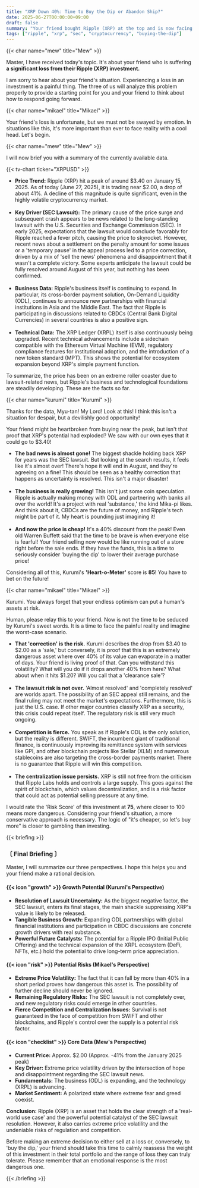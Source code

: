 ```yaml
---
title: "XRP Down 40%: Time to Buy the Dip or Abandon Ship?"
date: 2025-06-27T00:00:00+09:00
draft: false
summary: "Your friend bought Ripple (XRP) at the top and is now facing a huge loss. Is averaging down now an opportunity or a trap? Kurumi's hope, fueled by the expected end of the SEC lawsuit, clashes with Mikael's stark warning about extreme volatility and remaining risks. The three heroines provide an urgent diagnosis to save your friend's portfolio."
tags: ["ripple", "xrp", "sec", "cryptocurrency", "buying-the-dip"]
---
```


{{< char name="mew" title="Mew" >}}
<p>Master, I have received today's topic. It's about your friend who is suffering <strong>a significant loss from their Ripple (XRP) investment.</strong></p>
<p>I am sorry to hear about your friend's situation. Experiencing a loss in an investment is a painful thing. The three of us will analyze this problem properly to provide a starting point for you and your friend to think about how to respond going forward.</p>

{{< char name="mikael" title="Mikael" >}}
<p>Your friend's loss is unfortunate, but we must not be swayed by emotion. In situations like this, it's more important than ever to face reality with a cool head. Let's begin.</p>

{{< char name="mew" title="Mew" >}}
<p>I will now brief you with a summary of the currently available data.</p>
{{< tv-chart ticker="XRPUSD" >}}
<ul>
    <li><strong>Price Trend:</strong> Ripple (XRP) hit a peak of around $3.40 on January 15, 2025. As of today (June 27, 2025), it is trading near $2.00, a drop of about 41%. A decline of this magnitude is quite significant, even in the highly volatile cryptocurrency market.</li><br>
    <li><strong>Key Driver (SEC Lawsuit):</strong> The primary cause of the price surge and subsequent crash appears to be news related to the long-standing lawsuit with the U.S. Securities and Exchange Commission (SEC). In early 2025, expectations that the lawsuit would conclude favorably for Ripple reached a fever pitch, causing the price to skyrocket. However, recent news about a settlement on the penalty amount for some issues or a 'temporary pause' in the appeal process led to a price correction, driven by a mix of 'sell the news' phenomena and disappointment that it wasn't a complete victory. Some experts anticipate the lawsuit could be fully resolved around August of this year, but nothing has been confirmed.</li><br>
    <li><strong>Business Data:</strong> Ripple's business itself is continuing to expand. In particular, its cross-border payment solution, On-Demand Liquidity (ODL), continues to announce new partnerships with financial institutions in Asia and the Middle East. The fact that Ripple is participating in discussions related to CBDCs (Central Bank Digital Currencies) in several countries is also a positive sign.</li><br>
    <li><strong>Technical Data:</strong> The XRP Ledger (XRPL) itself is also continuously being upgraded. Recent technical advancements include a sidechain compatible with the Ethereum Virtual Machine (EVM), regulatory compliance features for institutional adoption, and the introduction of a new token standard (MPT). This shows the potential for ecosystem expansion beyond XRP's simple payment function.</li>
</ul>
<p>To summarize, the price has been on an extreme roller coaster due to lawsuit-related news, but Ripple's business and technological foundations are steadily developing. These are the facts so far.</p>

{{< char name="kurumi" title="Kurumi" >}}
<p>Thanks for the data, Myu-tan! My Lord! Look at this! I think this isn't a situation for despair, but a devilishly good opportunity!</p>
<p>Your friend might be heartbroken from buying near the peak, but isn't that proof that XRP's potential had exploded? We saw with our own eyes that it could go to $3.40!</p>
<ul>
    <li><strong>The bad news is almost gone!</strong> The biggest shackle holding back XRP for years was the SEC lawsuit. But looking at the search results, it feels like it's almost over! There's hope it will end in August, and they're agreeing on a fine! This should be seen as a healthy correction that happens as uncertainty is resolved. This isn't a major disaster!</li><br>
    <li><strong>The business is really growing!</strong> This isn't just some coin speculation. Ripple is actually making money with ODL and partnering with banks all over the world! It's a project with real 'substance,' the kind Mika-pi likes. And think about it, CBDCs are the future of money, and Ripple's tech might be part of it. My heart is pounding just imagining it!</li><br>
    <li><strong>And now the price is cheap!</strong> It's a 40% discount from the peak! Even old Warren Buffett said that the time to be brave is when everyone else is fearful! Your friend selling now would be like running out of a store right before the sale ends. If they have the funds, this is a time to seriously consider 'buying the dip' to lower their average purchase price!</li>
</ul>
<p>Considering all of this, Kurumi's <strong>'Heart-o-Meter'</strong> score is <strong>85</strong>! You have to bet on the future!</p>

{{< char name="mikael" title="Mikael" >}}
<p>Kurumi. You always forget that your endless optimism can put a human's assets at risk.</p>
<p>Human, please relay this to your friend. Now is not the time to be seduced by Kurumi's sweet words. It is a time to face the painful reality and imagine the worst-case scenario.</p>
<ul>
    <li><strong>That 'correction' is the risk.</strong> Kurumi describes the drop from $3.40 to $2.00 as a 'sale,' but conversely, it is proof that this is an extremely dangerous asset where over 40% of its value can evaporate in a matter of days. Your friend is living proof of that. Can you withstand this volatility? What will you do if it drops another 40% from here? What about when it hits $1.20? Will you call that a 'clearance sale'?</li><br>
    <li><strong>The lawsuit risk is not over.</strong> 'Almost resolved' and 'completely resolved' are worlds apart. The possibility of an SEC appeal still remains, and the final ruling may not meet the market's expectations. Furthermore, this is just the U.S. case. If other major countries classify XRP as a security, this crisis could repeat itself. The regulatory risk is still very much ongoing.</li><br>
    <li><strong>Competition is fierce.</strong> You speak as if Ripple's ODL is the only solution, but the reality is different. SWIFT, the incumbent giant of traditional finance, is continuously improving its remittance system with services like GPI, and other blockchain projects like Stellar (XLM) and numerous stablecoins are also targeting the cross-border payments market. There is no guarantee that Ripple will win this competition.</li><br>
    <li><strong>The centralization issue persists.</strong> XRP is still not free from the criticism that Ripple Labs holds and controls a large supply. This goes against the spirit of blockchain, which values decentralization, and is a risk factor that could act as potential selling pressure at any time.</li>
</ul>
<p>I would rate the 'Risk Score' of this investment at <strong>75</strong>, where closer to 100 means more dangerous. Considering your friend's situation, a more conservative approach is necessary. The logic of "it's cheaper, so let's buy more" is closer to gambling than investing.</p>

{{< briefing >}}
<h3><strong>〔 Final Briefing 〕</strong></h3>
<p>Master, I will summarize our three perspectives. I hope this helps you and your friend make a rational decision.</p>

<h4><span class="svg-icon">{{< icon "growth" >}}</span> Growth Potential (Kurumi's Perspective)</h4>
<ul>
    <li><strong>Resolution of Lawsuit Uncertainty:</strong> As the biggest negative factor, the SEC lawsuit, enters its final stages, the main shackle suppressing XRP's value is likely to be released.</li>
    <li><strong>Tangible Business Growth:</strong> Expanding ODL partnerships with global financial institutions and participation in CBDC discussions are concrete growth drivers with real substance.</li>
    <li><strong>Powerful Future Catalysts:</strong> The potential for a Ripple IPO (Initial Public Offering) and the technical expansion of the XRPL ecosystem (DeFi, NFTs, etc.) hold the potential to drive long-term price appreciation.</li>
</ul>

<h4><span class="svg-icon">{{< icon "risk" >}}</span> Potential Risks (Mikael's Perspective)</h4>
<ul>
    <li><strong>Extreme Price Volatility:</strong> The fact that it can fall by more than 40% in a short period proves how dangerous this asset is. The possibility of further decline should never be ignored.</li>
    <li><strong>Remaining Regulatory Risks:</strong> The SEC lawsuit is not completely over, and new regulatory risks could emerge in other countries.</li>
    <li><strong>Fierce Competition and Centralization Issues:</strong> Survival is not guaranteed in the face of competition from SWIFT and other blockchains, and Ripple's control over the supply is a potential risk factor.</li>
</ul>

<h4><span class="svg-icon">{{< icon "checklist" >}}</span> Core Data (Mew's Perspective)</h4>
<ul>
    <li><strong>Current Price:</strong> Approx. $2.00 (Approx. -41% from the January 2025 peak)</li>
    <li><strong>Key Driver:</strong> Extreme price volatility driven by the intersection of hope and disappointment regarding the SEC lawsuit news.</li>
    <li><strong>Fundamentals:</strong> The business (ODL) is expanding, and the technology (XRPL) is advancing.</li>
    <li><strong>Market Sentiment:</strong> A polarized state where extreme fear and greed coexist.</li>
</ul>

<div class="final-conclusion">
    <p><strong>Conclusion:</strong> Ripple (XRP) is an asset that holds the clear strength of a 'real-world use case' and the powerful potential catalyst of the SEC lawsuit resolution. However, it also carries extreme price volatility and the undeniable risks of regulation and competition.</p>
    <p>Before making an extreme decision to either sell at a loss or, conversely, to 'buy the dip,' your friend should take this time to calmly reassess the weight of this investment in their total portfolio and the range of loss they can truly tolerate. Please remember that an emotional response is the most dangerous one.</p>
</div>
{{< /briefing >}}